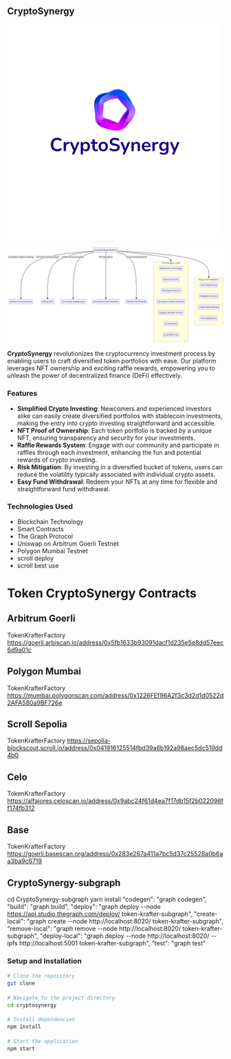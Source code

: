 ## CryptoSynergy

![CryptoSynergy Logo](https://github.com/samarabdelhameed/pics/blob/main/Blue%20Modern%20Vezzra%20Modern%20Technology%20Logo.png)

![CryptoSynergy digramo](https://github.com/samarabdelhameed/pics/blob/main/CryptoSynergy.png)

**CryptoSynergy** revolutionizes the cryptocurrency investment process by enabling users to craft diversified token portfolios with ease. Our platform leverages NFT ownership and exciting raffle rewards, empowering you to unleash the power of decentralized finance (DeFi) effectively.

### Features

- **Simplified Crypto Investing**: Newcomers and experienced investors alike can easily create diversified portfolios with stablecoin investments, making the entry into crypto investing straightforward and accessible.
- **NFT Proof of Ownership**: Each token portfolio is backed by a unique NFT, ensuring transparency and security for your investments.
- **Raffle Rewards System**: Engage with our community and participate in raffles through each investment, enhancing the fun and potential rewards of crypto investing.
- **Risk Mitigation**: By investing in a diversified bucket of tokens, users can reduce the volatility typically associated with individual crypto assets.
- **Easy Fund Withdrawal**: Redeem your NFTs at any time for flexible and straightforward fund withdrawal.

### Technologies Used

- Blockchain Technology
- Smart Contracts
- The Graph Protocol
- Uniswap on Arbitrum Goerli Testnet
- Polygon Mumbai Testnet
- scroll deploy 
- scroll best use 


# Token CryptoSynergy Contracts

## Arbitrum Goerli

TokenKrafterFactory
https://goerli.arbiscan.io/address/0x5fb1633b93091dacf1d235e5e8dd57eec6d9a01c

## Polygon Mumbai

TokenKrafterFactory
https://mumbai.polygonscan.com/address/0x1226FEf96A2f3c3d2d1d0522d2AFA580a9BF726e

## Scroll Sepolia

TokenKrafterFactory
https://sepolia-blockscout.scroll.io/address/0x041916125514fbd39a6b192a98aec5dc519dd4b0

## Celo

TokenKrafterFactory
https://alfajores.celoscan.io/address/0x9abc24f61d4ea7f17db15f2b022096ff174fb312

## Base

TokenKrafterFactory
https://goerli.basescan.org/address/0x283e267a411a7bc5d37c25528a0b6aa3ba9c6719

## CryptoSynergy-subgraph
cd CryptoSynergy-subgraph
yarn install
	"codegen": "graph codegen",
		"build": "graph build",
		"deploy": "graph deploy --node https://api.studio.thegraph.com/deploy/ token-krafter-subgraph",
		"create-local": "graph create --node http://localhost:8020/ token-krafter-subgraph",
		"remove-local": "graph remove --node http://localhost:8020/ token-krafter-subgraph",
		"deploy-local": "graph deploy --node http://localhost:8020/ --ipfs http://localhost:5001 token-krafter-subgraph",
		"test": "graph test"

### Setup and Installation

```bash
# Clone the repository
git clone 

# Navigate to the project directory
cd cryptosynergy

# Install dependencies
npm install

# Start the application
npm start
```
